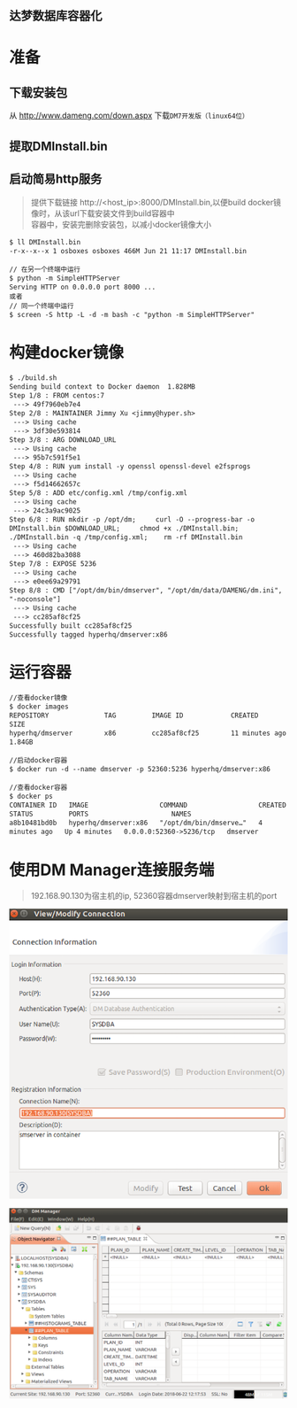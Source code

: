 达梦数据库容器化
----------------------------

# 准备

## 下载安装包
从 http://www.dameng.com/down.aspx 下载`DM7开发版（linux64位）`

## 提取DMInstall.bin

## 启动简易http服务

> 提供下载链接 http://<host_ip>:8000/DMInstall.bin,以便build docker镜像时，从该url下载安装文件到build容器中  
> 容器中，安装完删除安装包，以减小docker镜像大小
```
$ ll DMInstall.bin
-r-x--x--x 1 osboxes osboxes 466M Jun 21 11:17 DMInstall.bin

// 在另一个终端中运行
$ python -m SimpleHTTPServer
Serving HTTP on 0.0.0.0 port 8000 ...
或者
// 同一个终端中运行
$ screen -S http -L -d -m bash -c "python -m SimpleHTTPServer"
```

# 构建docker镜像

```
$ ./build.sh
Sending build context to Docker daemon  1.828MB
Step 1/8 : FROM centos:7
 ---> 49f7960eb7e4
Step 2/8 : MAINTAINER Jimmy Xu <jimmy@hyper.sh>
 ---> Using cache
 ---> 3df30e593814
Step 3/8 : ARG DOWNLOAD_URL
 ---> Using cache
 ---> 95b7c591f5e1
Step 4/8 : RUN yum install -y openssl openssl-devel e2fsprogs
 ---> Using cache
 ---> f5d14662657c
Step 5/8 : ADD etc/config.xml /tmp/config.xml
 ---> Using cache
 ---> 24c3a9ac9025
Step 6/8 : RUN mkdir -p /opt/dm;     curl -O --progress-bar -o DMInstall.bin $DOWNLOAD_URL;     chmod +x ./DMInstall.bin;     ./DMInstall.bin -q /tmp/config.xml;    rm -rf DMInstall.bin
 ---> Using cache
 ---> 460d82ba3088
Step 7/8 : EXPOSE 5236
 ---> Using cache
 ---> e0ee69a29791
Step 8/8 : CMD ["/opt/dm/bin/dmserver", "/opt/dm/data/DAMENG/dm.ini", "-noconsole"]
 ---> Using cache
 ---> cc285af8cf25
Successfully built cc285af8cf25
Successfully tagged hyperhq/dmserver:x86
```

# 运行容器

```
//查看docker镜像
$ docker images
REPOSITORY              TAG         IMAGE ID            CREATED             SIZE
hyperhq/dmserver        x86         cc285af8cf25        11 minutes ago      1.84GB

//启动docker容器
$ docker run -d --name dmserver -p 52360:5236 hyperhq/dmserver:x86

//查看docker容器
$ docker ps
CONTAINER ID   IMAGE                  COMMAND                  CREATED         STATUS         PORTS                     NAMES
a8b10481bd0b   hyperhq/dmserver:x86   "/opt/dm/bin/dmserve…"   4 minutes ago   Up 4 minutes   0.0.0.0:52360->5236/tcp   dmserver
```

# 使用DM Manager连接服务端

> 192.168.90.130为宿主机的ip, 52360容器dmserver映射到宿主机的port

![](assets/connection-setting.png)

![](assets/dm-manager.png)
